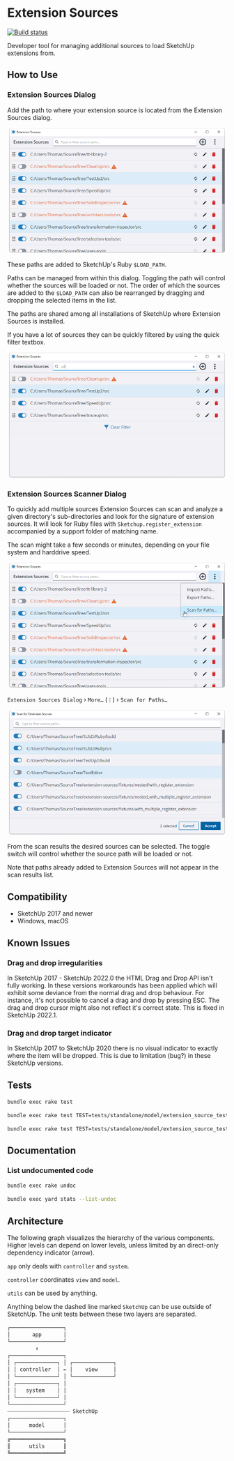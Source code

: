# Extension Sources

[![Build status](https://ci.appveyor.com/api/projects/status/j5gcwy6ky3hgmww5/branch/main?svg=true)](https://ci.appveyor.com/project/thomthom/extension-sources/branch/main)

Developer tool for managing additional sources to load SketchUp extensions from.

## How to Use

### Extension Sources Dialog

Add the path to where your extension source is located from the Extension Sources
dialog.

![](assets/screenshots/extension-sources-dialog.png)

These paths are added to SketchUp's Ruby `$LOAD_PATH`.

Paths can be managed from within this dialog. Toggling the path will control
whether the sources will be loaded or not. The order of which the sources are
added to the `$LOAD_PATH` can also be rearranged by dragging and dropping the
selected items in the list.

The paths are shared among all installations of SketchUp where Extension Sources
is installed.

If you have a lot of sources they can be quickly filtered by using the quick filter textbox.

![](assets/screenshots/extension-sources-dialog-filter.png)

### Extension Sources Scanner Dialog

To quickly add multiple sources Extension Sources can scan and analyze a given
directory's sub-directories and look for the signature of extension sources.
It will look for Ruby files with `Sketchup.register_extension` accompanied by
a support folder of matching name.

The scan might take a few seconds or minutes, depending on your file system and
harddrive speed.

![](assets/screenshots/extension-sources-dialog-menu.png)

`Extension Sources Dialog` › `More…` (`⋮`) › `Scan for Paths…`

![](assets/screenshots/extension-sources-scanner-dialog.png)

From the scan results the desired sources can be selected. The toggle switch will control
whether the source path will be loaded or not.

Note that paths already added to Extension Sources will not appear in the scan
results list.

## Compatibility

* SketchUp 2017 and newer
* Windows, macOS

## Known Issues

### Drag and drop irregularities

In SketchUp 2017 - SketchUp 2022.0 the HTML Drag and Drop API isn't fully
working. In these versions workarounds has been applied which will exhibit some
deviance from the normal drag and drop behaviour. For instance, it's not possible
to cancel a drag and drop by pressing ESC. The drag and drop cursor might also
not reflect it's correct state. This is fixed in SketchUp 2022.1.

### Drag and drop target indicator

In SketchUp 2017 to SketchUp 2020 there is no visual indicator to exactly where
the item will be dropped. This is due to limitation (bug?) in these SketchUp
versions.

## Tests

```sh
bundle exec rake test
```

```sh
bundle exec rake test TEST=tests/standalone/model/extension_source_test.rb
```

```sh
bundle exec rake test TEST=tests/standalone/model/extension_source_test.rb TESTOPTS="--name=/test_enabled.*/ -v"
```

## Documentation

### List undocumented code

```sh
bundle exec rake undoc
```

```sh
bundle exec yard stats --list-undoc
```

## Architecture

The following graph visualizes the hierarchy of the various components.
Higher levels can depend on lower levels, unless limited by an direct-only
dependency indicator (arrow).

`app` only deals with `controller` and `system`.

`controller` coordinates `view` and `model`.

`utils` can be used by anything.

Anything below the dashed line marked `SketchUp` can be use outside of SketchUp.
The unit tests between these two layers are separated.

```
┌─────────────────┐
│       app       │
└─────────────────┘
         ↑
┌─────────────────┐
│ ┌─────────────┐ │ ┌─────────────┐
│ │ controller  │ ← │    view     │
│ └─────────────┘ │ └─────────────┘
│ ┌─────────────┐ │
│ │   system    │ │
│ └─────────────┘ │
└─────────────────┘
┄┄┄┄┄┄┄┄┄┄┄┄┄┄┄┄┄┄┄┄ SketchUp
┌─────────────────┐
│      model      │
└─────────────────┘
╔═════════════════╗
║      utils      ║
╚═════════════════╝
```
